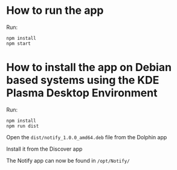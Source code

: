 # How to run the app

Run:
```
npm install
npm start
```

# How to install the app on Debian based systems using the KDE Plasma Desktop Environment

Run:
```
npm install
npm run dist
```

Open the `dist/notify_1.0.0_amd64.deb` file from the Dolphin app

Install it from the Discover app

The Notify app can now be found in `/opt/Notify/`